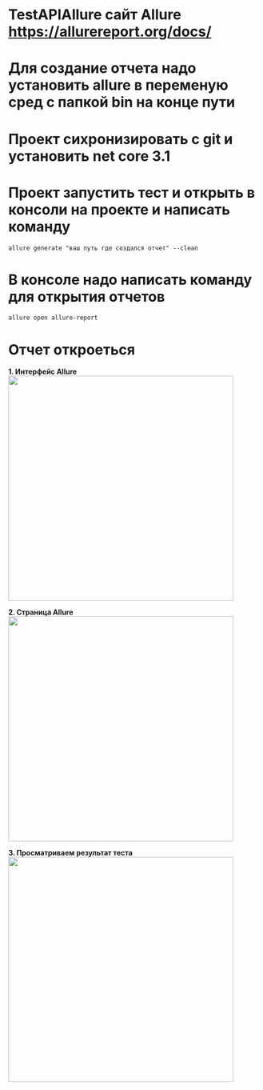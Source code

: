 # TestAPIAllure сайт Allure  https://allurereport.org/docs/
# Для создание отчета надо установить  allure в переменую сред c папкой bin на конце пути
# Проект сихронизировать с git и установить net core 3.1  
# Проект запустить тест  и открыть в консоли на проекте и написать команду

```
allure generate "ваш путь где создался отчет" --clean
```
# В консоле надо написать команду для открытия отчетов

```
allure open allure-report 
```



# Отчет откроеться
**1. Интерфейс  Allure**
<br>
<img src='https://github.com/Maksim9056/TestAPIAllure/assets/108364585/db7b6be7-e052-4c47-a9ba-c185bd675b8f' width="450" />
</br>

**2. Страница Allure**
<br>
<img src='https://github.com/Maksim9056/TestAPIAllure/assets/108364585/377cad20-fa06-489d-b199-cb09c60eaa76' width="450" />
</br>

**3. Просматриваем результат теста**
<br>
<img src='https://github.com/Maksim9056/TestAPIAllure/assets/108364585/20245bb0-eed9-40ba-b9c2-fc199a82f0b5' width="450" />
</br>
